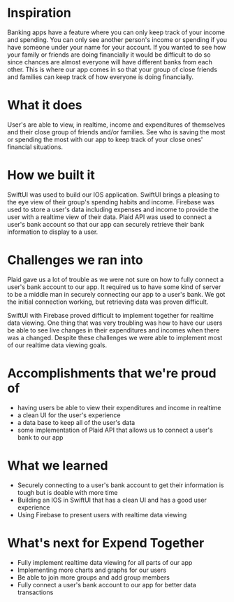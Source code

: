 # Inspiration
Banking apps have a feature where you can only keep track of your income and spending. You can only see another person's income or spending if you have someone under your name for your account. If you wanted to see how your family or friends are doing financially it would be difficult to do so since chances are almost everyone will have different banks from each other. This is where our app comes in so that your group of close friends and families can keep track of how everyone is doing financially.

# What it does
User's are able to view, in realtime, income and expenditures of themselves and their close group of friends and/or families. See who is saving the most or spending the most with our app to keep track of your close ones' financial situations.

# How we built it
SwiftUI was used to build our IOS application. SwiftUI brings a pleasing to the eye view of their group's spending habits and income. Firebase was used to store a user's data including expenses and income to provide the user with a realtime view of their data. Plaid API was used to connect a user's bank account so that our app can securely retrieve their bank information to display to a user.

# Challenges we ran into
Plaid gave us a lot of trouble as we were not sure on how to fully connect a user's bank account to our app. It required us to have some kind of server to be a middle man in securely connecting our app to a user's bank. We got the initial connection working, but retrieving data was proven difficult.

SwiftUI with Firebase proved difficult to implement together for realtime data viewing. One thing that was very troubling was how to have our users be able to see live changes in their expenditures and incomes when there was a changed. Despite these challenges we were able to implement most of our realtime data viewing goals.

# Accomplishments that we're proud of
- having users be able to view their expenditures and income in realtime
- a clean UI for the user's experience
- a data base to keep all of the user's data
- some implementation of Plaid API that allows us to connect a user's bank to our app 
# What we learned
- Securely connecting to a user's bank account to get their information is tough but is doable with more time
- Building an IOS in SwiftUI that has a clean UI and has a good user experience
- Using Firebase to present users with realtime data viewing 
# What's next for Expend Together
- Fully implement realtime data viewing for all parts of our app
- Implementing more charts and graphs for our users
- Be able to join more groups and add group members
- Fully connect a user's bank account to our app for better data transactions

